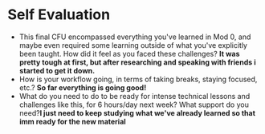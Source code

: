 # Self Evaluation

- This final CFU encompassed everything you've learned in Mod 0, and maybe even required some learning outside of what you've explicitly been taught. How did it feel as you faced these challenges? **It was pretty tough at first, but after researching and speaking with friends i started to get it down.**
- How is your workflow going, in terms of taking breaks, staying focused, etc.? **So far everything is going good!**
- What do you need to do to be ready for intense technical lessons and challenges like this, for 6 hours/day next week? What support do you need?**I just need to keep studying what we've already learned so that imm ready for the new material**
